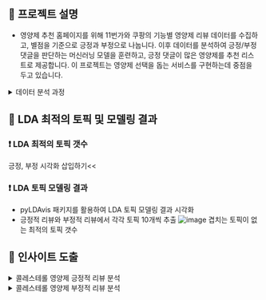 ## 🐾 프로젝트 설명

- 영양제 추천 홈페이지를 위해 11번가와 쿠팡의 기능별 영양제 리뷰 데이터를 수집하고, 별점을 기준으로 긍정과 부정으로 나눕니다.
  이후 데이터를 분석하여 긍정/부정 댓글을 판단하는 머신러닝 모델을 훈련하고, 긍정 댓글이 많은 영양제를 추천 리스트로 제공합니다.
  이 프로젝트는 영양제 선택을 돕는 서비스를 구현하는데 중점을 두고 있습니다.

<details>
<summary> 데이터 분석 과정 </summary>
  
### 💊 리뷰 수집  
     11번가와 쿠팡에서 각 기능별 영양제 검색, 상품별 리뷰를 수집
     * 쿠팡은 상품당 50개의 리뷰만 수집이 됨.

### 💊 데이터 전처리 
     수집한 데이터를 정제하고 필요한 정보를 추출.
     별점을 기준으로 3점이하는 부정, 3점 초과는 긍정으로 데이터를 분리.
     중복된 리뷰나 불요어 제거, 단어를 치환하여 데이터를 정리.
   
### 💊 토픽 모델링: 
     긍정 댓글과 부정 댓글에서 주요 토픽을 추출.
     토픽 모델링 알고리즘을 사용하여 리뷰가 어떤 주제에 관한 것인지 식별.

### 💊 머신러닝 모델 훈련: 
     감정 분석 결과를 기반으로 긍정과 부정을 판단하는 머신러닝 모델을 훈련.
     텍스트 분류 알고리즘을 사용하여 리뷰를 긍정 또는 부정으로 분류.

### 💊 영양제 추천 시스템: 
     긍정적인 리뷰가 많은 영양제를 선정하여 추천 리스트를 생성.
     사용자에게 긍정적인 평가를 받은 영양제를 보여줌으로써 영양제 추천 서비스를 제공.


</details>


## 🐾 LDA 최적의 토픽 및 모델링 결과

### ❗ LDA 최적의 토픽 갯수
긍정, 부정 시각화 삽입하기<<

### ❗ LDA 토픽 모델링 결과
  * pyLDAvis 패키지를 활용하여 LDA 토픽 모델링 결과 시각화
  * 긍정적 리뷰와 부정적 리뷰에서 각각 토픽 10개씩 추출
![image](https://github.com/araya1203/project_nutrients_data_analytics/assets/132973456/6218bb74-0424-4cb6-a82b-f06eb2d7c0ae)
                                                  겹치는 토픽이 없는 최적의 토픽 갯수


## 🐾 인사이트 도출
<details>
<summary> 콜레스테롤 영양제 긍정적 리뷰 분석</summary>

</details>


<details>
<summary> 콜레스테롤 영양제 부정적 리뷰 분석</summary>

</details>







